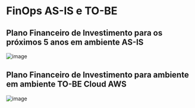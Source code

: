 # FinOps AS-IS e TO-BE
## Plano Financeiro de Investimento para os próximos 5 anos em ambiente AS-IS

![image](https://github.com/user-attachments/assets/f2db1dec-eebe-4abd-acc2-695bc18fc14b)

## Plano Financeiro de Investimento para ambiente em ambiente TO-BE Cloud AWS
![image](https://github.com/user-attachments/assets/5f9903af-3502-4055-bfae-c1a922bd867c)








